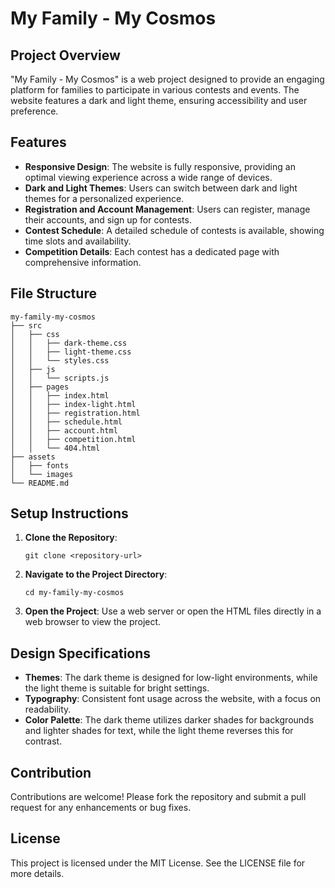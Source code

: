 # My Family - My Cosmos

## Project Overview
"My Family - My Cosmos" is a web project designed to provide an engaging platform for families to participate in various contests and events. The website features a dark and light theme, ensuring accessibility and user preference.

## Features
- **Responsive Design**: The website is fully responsive, providing an optimal viewing experience across a wide range of devices.
- **Dark and Light Themes**: Users can switch between dark and light themes for a personalized experience.
- **Registration and Account Management**: Users can register, manage their accounts, and sign up for contests.
- **Contest Schedule**: A detailed schedule of contests is available, showing time slots and availability.
- **Competition Details**: Each contest has a dedicated page with comprehensive information.

## File Structure
```
my-family-my-cosmos
├── src
│   ├── css
│   │   ├── dark-theme.css
│   │   ├── light-theme.css
│   │   └── styles.css
│   ├── js
│   │   └── scripts.js
│   ├── pages
│   │   ├── index.html
│   │   ├── index-light.html
│   │   ├── registration.html
│   │   ├── schedule.html
│   │   ├── account.html
│   │   ├── competition.html
│   │   └── 404.html
├── assets
│   ├── fonts
│   └── images
└── README.md
```

## Setup Instructions
1. **Clone the Repository**: 
   ```
   git clone <repository-url>
   ```
2. **Navigate to the Project Directory**:
   ```
   cd my-family-my-cosmos
   ```
3. **Open the Project**: Use a web server or open the HTML files directly in a web browser to view the project.

## Design Specifications
- **Themes**: The dark theme is designed for low-light environments, while the light theme is suitable for bright settings.
- **Typography**: Consistent font usage across the website, with a focus on readability.
- **Color Palette**: The dark theme utilizes darker shades for backgrounds and lighter shades for text, while the light theme reverses this for contrast.

## Contribution
Contributions are welcome! Please fork the repository and submit a pull request for any enhancements or bug fixes.

## License
This project is licensed under the MIT License. See the LICENSE file for more details.